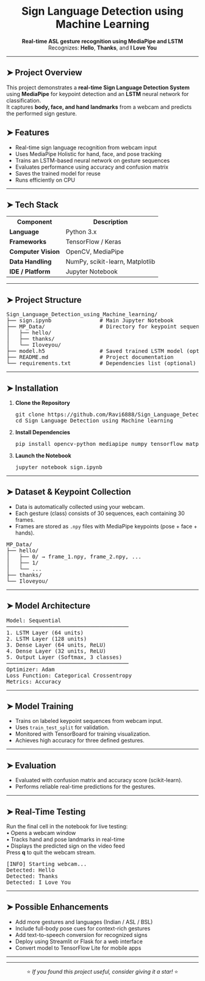 <h1 align="center"> Sign Language Detection using Machine Learning</h1>

<p align="center">
  <b>Real-time ASL gesture recognition using MediaPipe and LSTM</b><br>
  Recognizes: <b>Hello</b>, <b>Thanks</b>, and <b>I Love You</b>
</p>

<hr>

<h2>➤ Project Overview</h2>
<p>
This project demonstrates a <b>real-time Sign Language Detection System</b> using <b>MediaPipe</b> for keypoint detection and an <b>LSTM</b> neural network for classification.<br>
It captures <b>body, face, and hand landmarks</b> from a webcam and predicts the performed sign gesture.
</p>

<h2>➤ Features</h2>
<ul>
  <li> Real-time sign language recognition from webcam input</li>
  <li> Uses MediaPipe Holistic for hand, face, and pose tracking</li>
  <li> Trains an LSTM-based neural network on gesture sequences</li>
  <li> Evaluates performance using accuracy and confusion matrix</li>
  <li> Saves the trained model for reuse</li>
  <li> Runs efficiently on CPU</li>
</ul>

<hr>

<h2>➤ Tech Stack</h2>
<table>
<tr><th>Component</th><th>Description</th></tr>
<tr><td><b>Language</b></td><td>Python 3.x</td></tr>
<tr><td><b>Frameworks</b></td><td>TensorFlow / Keras</td></tr>
<tr><td><b>Computer Vision</b></td><td>OpenCV, MediaPipe</td></tr>
<tr><td><b>Data Handling</b></td><td>NumPy, scikit-learn, Matplotlib</td></tr>
<tr><td><b>IDE / Platform</b></td><td>Jupyter Notebook</td></tr>
</table>

<hr>

<h2>➤ Project Structure</h2>
<pre>
Sign_Language_Detection_using_Machine_learning/
├── sign.ipynb               # Main Jupyter Notebook
├── MP_Data/                 # Directory for keypoint sequences
│   ├── hello/
│   ├── thanks/
│   └── Iloveyou/
├── model.h5                 # Saved trained LSTM model (optional)
├── README.md                # Project documentation
└── requirements.txt         # Dependencies list (optional)
</pre>

<hr>

<h2>➤ Installation</h2>

<ol>
<li><b>Clone the Repository</b>
<pre>
git clone https://github.com/Ravi6888/Sign_Language_Detection_using_Machine_learning.git
cd Sign_Language_Detection_using_Machine_learning
</pre></li>

<li><b>Install Dependencies</b>
<pre>
pip install opencv-python mediapipe numpy tensorflow matplotlib scikit-learn
</pre></li>

<li><b>Launch the Notebook</b>
<pre>
jupyter notebook sign.ipynb
</pre></li>
</ol>

<hr>

<h2>➤ Dataset & Keypoint Collection</h2>
<ul>
  <li>Data is automatically collected using your webcam.</li>
  <li>Each gesture (class) consists of 30 sequences, each containing 30 frames.</li>
  <li>Frames are stored as <code>.npy</code> files with MediaPipe keypoints (pose + face + hands).</li>
</ul>

<pre>
MP_Data/
├── hello/
│   ├── 0/ → frame_1.npy, frame_2.npy, ...
│   ├── 1/
│   └── ...
├── thanks/
└── Iloveyou/
</pre>

<hr>

<h2>➤ Model Architecture</h2>
<pre>
Model: Sequential
──────────────────────────────────────
1. LSTM Layer (64 units)
2. LSTM Layer (128 units)
3. Dense Layer (64 units, ReLU)
4. Dense Layer (32 units, ReLU)
5. Output Layer (Softmax, 3 classes)
──────────────────────────────────────
Optimizer: Adam
Loss Function: Categorical Crossentropy
Metrics: Accuracy
</pre>

<hr>

<h2>➤ Model Training</h2>
<ul>
  <li>Trains on labeled keypoint sequences from webcam input.</li>
  <li>Uses <code>train_test_split</code> for validation.</li>
  <li>Monitored with TensorBoard for training visualization.</li>
  <li>Achieves high accuracy for three defined gestures.</li>
</ul>

<hr>

<h2>➤ Evaluation</h2>
<ul>
  <li>Evaluated with confusion matrix and accuracy score (scikit-learn).</li>
  <li>Performs reliable real-time predictions for the gestures.</li>
</ul>

<hr>

<h2>➤ Real-Time Testing</h2>
<p>
Run the final cell in the notebook for live testing:<br>
• Opens a webcam window<br>
• Tracks hand and pose landmarks in real-time<br>
• Displays the predicted sign on the video feed<br>
Press <b>q</b> to quit the webcam stream.
</p>

<pre>
[INFO] Starting webcam...
Detected: Hello
Detected: Thanks
Detected: I Love You
</pre>

<hr>

<h2>➤ Possible Enhancements</h2>
<ul>
  <li>Add more gestures and languages (Indian / ASL / BSL)</li>
  <li>Include full-body pose cues for context-rich gestures</li>
  <li>Add text-to-speech conversion for recognized signs</li>
  <li>Deploy using Streamlit or Flask for a web interface</li>
  <li>Convert model to TensorFlow Lite for mobile apps</li>
</ul>

<hr>



<hr>

<p align="center">
⭐ <i>If you found this project useful, consider giving it a star!</i> ⭐
</p>
